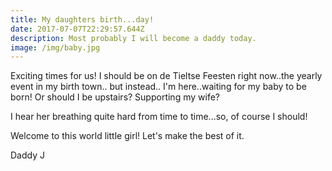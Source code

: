 ```yaml
---
title: My daughters birth...day!
date: 2017-07-07T22:29:57.644Z
description: Most probably I will become a daddy today.
image: /img/baby.jpg
---
```

Exciting times for us! I should be on de Tieltse Feesten right now..the yearly event in my birth town.. but instead.. I'm here..waiting for my baby to be born! Or should I be upstairs? Supporting my wife?

I hear her breathing quite hard from time to time...so, of course I should!

Welcome to this world little girl! Let's make the best of it.

Daddy J

